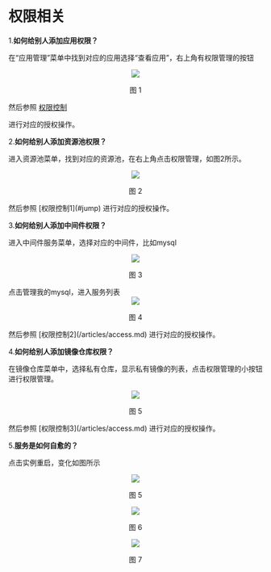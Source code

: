 权限相关
=

<div id="应用权限"></div>

1.**如何给别人添加应用权限？**

在“应用管理”菜单中找到对应的应用选择“查看应用”，右上角有权限管理的按钮
<div align=center>
<img src="/articles/cloud/4-/images/1.jpg"/>
</div>
<p align="center">图 1</p>

然后参照
<span id="jump">[权限控制](/articles/access.md)</span>

进行对应的授权操作。

<div id="资源池权限"></div> 

2.**如何给别人添加资源池权限？**

进入资源池菜单，找到对应的资源池，在右上角点击权限管理，如图2所示。
<div align=center>
<img src="/articles/cloud/4-/images/2.jpg"/>
</div>
<p align="center">图 2</p>
然后参照
[权限控制1](#jump)
进行对应的授权操作。

<div id="中间件权限"></div>

3.**如何给别人添加中间件权限？**

进入中间件服务菜单，选择对应的中间件，比如mysql
<div align=center>
<img src="/articles/cloud/4-/images/3.jpg"/>
</div>
<p align="center">图 3</p>
点击管理我的mysql，进入服务列表
<div align=center>
<img src="/articles/cloud/4-/images/4.jpg"/>
</div>
<p align="center">图 4</p>
然后参照
[权限控制2](/articles/access.md)
进行对应的授权操作。

<div id="镜像权限"></div>

4.**如何给别人添加镜像仓库权限？**

在镜像仓库菜单中，选择私有仓库，显示私有镜像的列表，点击权限管理的小按钮进行权限管理。
<div align=center>
<img src="/articles/cloud/4-/images/5.jpg"/>
</div>
<p align="center">图 5</p>
然后参照
[权限控制3](/articles/access.md)
进行对应的授权操作。

<div id="服务自愈"></div>

5.**服务是如何自愈的？**

点击实例重启，变化如图所示

<div align=center>
<img src="/articles/cloud/4-/images/5.png"/>
</div>
<p align="center">图 5</p>

<div align=center>
<img src="/articles/cloud/4-/images/6.png"/>
</div>
<p align="center">图 6</p>

<div align=center>
<img src="/articles/cloud/4-/images/7.png"/>
</div>
<p align="center">图 7</p>